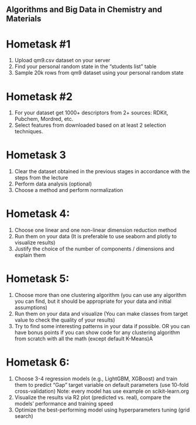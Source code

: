 ## Algorithms and Big Data in Chemistry and Materials
# Hometask #1
1. Upload qm9.csv dataset on your server
2. Find your personal random state in the “students list” table
3. Sample 20k rows from qm9 dataset using your personal random state
# Hometask #2
1. For your dataset get 1000+ descriptors from 2+ sources: RDKit, Pubchem, Mordred, etc. 
2. Select features from downloaded based on at least 2 selection techniques.
# Hometask 3
1. Clear the dataset obtained in the previous stages in accordance with the steps from the lecture
2. Perform data analysis (optional)
3. Choose a method and perform normalization
# Hometask 4:
1. Choose one linear and one non-linear dimension reduction method
2. Run them on your data (It is preferable to use seaborn and plotly to visualize results)
3. Justify the choice of the number of components / dimensions and explain them
# Hometask 5:
1. Choose more than one clustering algorithm (you can use any algorithm you can find, but it should be appropriate for your data and initial assumptions)
2. Run them on your data and visualize (You can make classes from target value to check the quality of your results)
3. Try to find some interesting patterns in your data if possible.
OR you can have bonus points if you can show code for any clustering algorithm from scratch with all the math (except default K-Means)A
# Hometask 6:
1. Choose 3-4 regression models (e.g., LightGBM, XGBoost) and train them to predict “Gap” target variable on default parameters (use 10-fold cross-validation)
Note: every model has use example on scikit-learn.org
2. Visualize the results via R2 plot (predicted vs. real), compare the models’ performance and training speed
3. Optimize the best-performing model using hyperparameters tuning (grid search)
